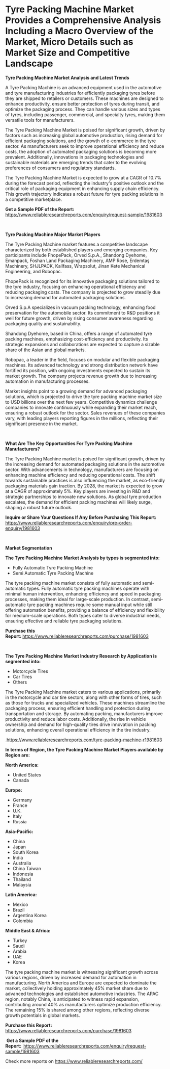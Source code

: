<p><h1>Tyre Packing Machine Market Provides a Comprehensive Analysis Including a Macro Overview of the Market, Micro Details such as Market Size and Competitive Landscape</h1></p><p><strong>Tyre Packing Machine Market Analysis and Latest Trends</strong></p>
<p><p>A Tyre Packing Machine is an advanced equipment used in the automotive and tyre manufacturing industries for efficiently packaging tyres before they are shipped to retailers or customers. These machines are designed to enhance productivity, ensure better protection of tyres during transit, and optimize the packaging process. They can handle various sizes and types of tyres, including passenger, commercial, and specialty tyres, making them versatile tools for manufacturers.</p><p>The Tyre Packing Machine Market is poised for significant growth, driven by factors such as increasing global automotive production, rising demand for efficient packaging solutions, and the growth of e-commerce in the tyre sector. As manufacturers seek to improve operational efficiency and reduce costs, the adoption of automated packaging solutions is becoming more prevalent. Additionally, innovations in packaging technologies and sustainable materials are emerging trends that cater to the evolving preferences of consumers and regulatory standards.</p><p>The Tyre Packing Machine Market is expected to grow at a CAGR of 10.7% during the forecast period, reflecting the industry's positive outlook and the critical role of packaging equipment in enhancing supply chain efficiency. This growth trajectory indicates a robust future for tyre packing solutions in a competitive marketplace.</p></p>
<p><strong>Get a Sample PDF of the Report:&nbsp;</strong> <a href="https://www.reliableresearchreports.com/enquiry/request-sample/1981603?utm_campaign=3022&utm_medium=2&utm_source=Github&utm_content=ia&utm_term=10042025&utm_id=tyre-packing-machine">https://www.reliableresearchreports.com/enquiry/request-sample/1981603</a></p>
<p>&nbsp;</p>
<p><strong>Tyre Packing Machine Major Market Players</strong></p>
<p><p>The Tyre Packing Machine market features a competitive landscape characterized by both established players and emerging companies. Key participants include FhopePack, Orved S.p.A., Shandong Dyehome, Emanpack, Foshan Land Packaging Machinery, AMP Rose, Erdemtaş Machinery, SHJLPACK, Kallfass, Wrapsolut, Jinan Kete Mechanical Engineering, and Robopac.</p><p>FhopePack is recognized for its innovative packaging solutions tailored to the tyre industry, focusing on enhancing operational efficiency and reducing packaging costs. The company is projected to grow steadily due to increasing demand for automated packaging solutions.</p><p>Orved S.p.A specializes in vacuum packing technology, enhancing food preservation for the automobile sector. Its commitment to R&D positions it well for future growth, driven by rising consumer awareness regarding packaging quality and sustainability.</p><p>Shandong Dyehome, based in China, offers a range of automated tyre packing machines, emphasizing cost-efficiency and productivity. Its strategic expansions and collaborations are expected to capture a sizable share of the Asian and global markets.</p><p>Robopac, a leader in the field, focuses on modular and flexible packaging machines. Its advanced technology and strong distribution network have fortified its position, with ongoing investments expected to sustain its market growth. The company projects revenue growth due to increasing automation in manufacturing processes.</p><p>Market insights point to a growing demand for advanced packaging solutions, which is projected to drive the tyre packing machine market size to USD billions over the next few years. Competitive dynamics challenge companies to innovate continuously while expanding their market reach, ensuring a robust outlook for the sector. Sales revenues of these companies vary, with leading players reporting figures in the millions, reflecting their significant presence in the market.</p></p>
<p>&nbsp;</p>
<p><strong>What Are The Key Opportunities For Tyre Packing Machine Manufacturers?</strong></p>
<p><p>The Tyre Packing Machine market is poised for significant growth, driven by the increasing demand for automated packaging solutions in the automotive sector. With advancements in technology, manufacturers are focusing on enhancing machine efficiency and reducing operational costs. The shift towards sustainable practices is also influencing the market, as eco-friendly packaging materials gain traction. By 2028, the market is expected to grow at a CAGR of approximately 5%. Key players are investing in R&D and strategic partnerships to innovate new solutions. As global tyre production escalates, the demand for efficient packing machines will likely surge, shaping a robust future outlook.</p></p>
<p><strong>Inquire or Share Your Questions If Any Before Purchasing This Report:</strong> <a href="https://www.reliableresearchreports.com/enquiry/pre-order-enquiry/1981603?utm_campaign=3022&utm_medium=2&utm_source=Github&utm_content=ia&utm_term=10042025&utm_id=tyre-packing-machine">https://www.reliableresearchreports.com/enquiry/pre-order-enquiry/1981603</a></p>
<p>&nbsp;</p>
<p><strong>Market Segmentation</strong></p>
<p><strong>The Tyre Packing Machine Market Analysis by types is segmented into:</strong></p>
<p><ul><li>Fully Automatic Tyre Packing Machine</li><li>Semi Automatic Tyre Packing Machine</li></ul></p>
<p><p>The tyre packing machine market consists of fully automatic and semi-automatic types. Fully automatic tyre packing machines operate with minimal human intervention, enhancing efficiency and speed in packaging processes, making them ideal for large-scale production. In contrast, semi-automatic tyre packing machines require some manual input while still offering automation benefits, providing a balance of efficiency and flexibility for medium-scale operations. Both types cater to diverse industrial needs, ensuring effective and reliable tyre packaging solutions.</p></p>
<p><strong>Purchase this Report:&nbsp;</strong><a href="https://www.reliableresearchreports.com/purchase/1981603?utm_campaign=3022&utm_medium=2&utm_source=Github&utm_content=ia&utm_term=10042025&utm_id=tyre-packing-machine">https://www.reliableresearchreports.com/purchase/1981603</a></p>
<p>&nbsp;</p>
<p><strong>The Tyre Packing Machine Market Industry Research by Application is segmented into:</strong></p>
<p><ul><li>Motorcycle Tires</li><li>Car Tires</li><li>Others</li></ul></p>
<p><p>The Tyre Packing Machine market caters to various applications, primarily in the motorcycle and car tire sectors, along with other forms of tires, such as those for trucks and specialized vehicles. These machines streamline the packaging process, ensuring efficient handling and protection during transportation and storage. By automating packing, manufacturers improve productivity and reduce labor costs. Additionally, the rise in vehicle ownership and demand for high-quality tires drive innovation in packing solutions, enhancing overall operational efficiency in the tire industry.</p></p>
<p><a href="https://www.reliableresearchreports.com/tyre-packing-machine-r1981603?utm_campaign=3022&utm_medium=2&utm_source=Github&utm_content=ia&utm_term=10042025&utm_id=tyre-packing-machine">&nbsp;https://www.reliableresearchreports.com/tyre-packing-machine-r1981603</a></p>
<p><strong>In terms of Region, the Tyre Packing Machine Market Players available by Region are:</strong></p>
<p>
    <p> <strong> North America: </strong>
        <ul>
            <li>United States</li>
            <li>Canada</li>
        </ul>
        </p> 
    <p> <strong> Europe: </strong>
        <ul>
            <li>Germany</li>
            <li>France</li>
            <li>U.K.</li>
            <li>Italy</li>
            <li>Russia</li>
        </ul>
        </p> 
    <p> <strong> Asia-Pacific: </strong>
        <ul>
            <li>China</li>
            <li>Japan</li>
            <li>South Korea</li>
            <li>India</li>
            <li>Australia</li>
            <li>China Taiwan</li>
            <li>Indonesia</li>
            <li>Thailand</li>
            <li>Malaysia</li>
        </ul>
        </p> 
    <p> <strong> Latin America: </strong>
        <ul>
            <li>Mexico</li>
            <li>Brazil</li>
            <li>Argentina Korea</li>
            <li>Colombia</li>
        </ul>
        </p> 
    <p> <strong> Middle East & Africa: </strong>
        <ul>
            <li>Turkey</li>
            <li>Saudi</li>
            <li>Arabia</li>
            <li>UAE</li>
            <li>Korea</li>
        </ul>
    </p>
    </p>
<p><p>The tyre packing machine market is witnessing significant growth across various regions, driven by increased demand for automation in manufacturing. North America and Europe are expected to dominate the market, collectively holding approximately 45% market share due to advanced technologies and established automotive industries. The APAC region, notably China, is anticipated to witness rapid expansion, contributing around 40% as manufacturers optimize production efficiency. The remaining 15% is shared among other regions, reflecting diverse growth potentials in global markets.</p></p>
<p><strong>Purchase this Report: </strong><a href="https://www.reliableresearchreports.com/purchase/1981603?utm_campaign=3022&utm_medium=2&utm_source=Github&utm_content=ia&utm_term=10042025&utm_id=tyre-packing-machine">https://www.reliableresearchreports.com/purchase/1981603</a></p>
<p>&nbsp;<strong>Get a Sample PDF of the Report:&nbsp;&nbsp;</strong><a href="https://www.reliableresearchreports.com/enquiry/request-sample/1981603?utm_campaign=3022&utm_medium=2&utm_source=Github&utm_content=ia&utm_term=10042025&utm_id=tyre-packing-machine">https://www.reliableresearchreports.com/enquiry/request-sample/1981603</a></p>
<p><strong></strong></p>
<p>Check more reports on <a href="https://www.reliableresearchreports.com/?utm_campaign=3022&utm_medium=2&utm_source=Github&utm_content=ia&utm_term=10042025&utm_id=tyre-packing-machine">https://www.reliableresearchreports.com/</a></p>